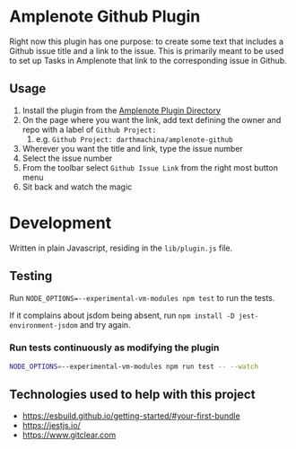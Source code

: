 # Amplenote Github Plugin

Right now this plugin has one purpose: to create some text that includes a Github issue title and a link to the issue. This is primarily meant to be used to set up Tasks in Amplenote that link to the corresponding issue in Github.

## Usage

1. Install the plugin from the [Amplenote Plugin Directory](https://www.amplenote.com/plugins)
2. On the page where you want the link, add text defining the owner and repo with a label of `Github Project:`
   1. e.g. `Github Project: darthmachina/amplenote-github`
3. Wherever you want the title and link, type the issue number
4. Select the issue number
5. From the toolbar select `Github Issue Link` from the right most button menu
6. Sit back and watch the magic

# Development

Written in plain Javascript, residing in the `lib/plugin.js` file.
## Testing

Run `NODE_OPTIONS=--experimental-vm-modules npm test` to run the tests.

If it complains about jsdom being absent, run `npm install -D jest-environment-jsdom` and try again.

### Run tests continuously as modifying the plugin

```bash
NODE_OPTIONS=--experimental-vm-modules npm run test -- --watch
```

## Technologies used to help with this project

* https://esbuild.github.io/getting-started/#your-first-bundle
* https://jestjs.io/
* https://www.gitclear.com
